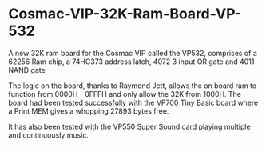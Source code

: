 # Cosmac-VIP-32K-Ram-Board-VP-532
A new 32K ram board for the Cosmac VIP called the VP532, comprises of a 62256 Ram chip, a 74HC373 address latch, 4072 3 input OR gate and 4011 NAND gate 

The logic on the board, thanks to Raymond Jett, allows the on board ram to function from 0000H - 0FFFH and only allow the 32K from 1000H.
The board had been tested successfully with the VP700 Tiny Basic board where a Print MEM gives a whopping 27893 bytes free. 

It has also been tested with the VP550 Super Sound card playing multiple and continuously music.
